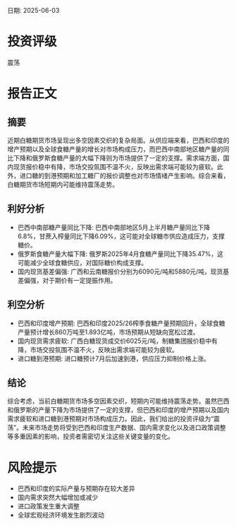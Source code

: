 
日期: 2025-06-03

# 投资评级

震荡

# 报告正文

## 摘要

近期白糖期货市场呈现出多空因素交织的复杂局面。从供应端来看，巴西和印度的增产预期以及全球食糖产量的增长对市场构成压力，而巴西中南部地区糖产量的同比下降和俄罗斯食糖产量的大幅下降则为市场提供了一定的支撑。需求端方面，国内现货报价稳中有降，市场交投氛围不温不火，反映出需求端可能较为疲软。此外，进口糖的到港预期和加工糖厂的报价调整也对市场情绪产生影响。综合来看，白糖期货市场短期内可能维持震荡走势。

## 利好分析

* 巴西中南部糖产量同比下降: 巴西中南部地区5月上半月糖产量同比下降6.8%，甘蔗入榨量同比下降6.09%，这可能对全球糖市供应造成压力，支撑糖价。
* 俄罗斯食糖产量大幅下降: 俄罗斯2025年4月食糖产量同比下降35.47%，这可能减少全球食糖供应，对国际糖价构成支撑。
* 国内现货基差偏强: 广西和云南糖报价分别为6090元/吨和5880元/吨，现货基差偏强，对于期价有一定提振作用。

## 利空分析

* 巴西和印度增产预期: 巴西和印度2025/26榨季食糖产量预期回升，全球食糖产量预计增长860万吨至1.893亿吨，市场预期从短缺向宽松过渡。
* 国内现货需求疲软: 广西白糖现货成交价6025元/吨，制糖集团报价稳中有降，市场交投氛围不温不火，反映出需求端可能较为疲软。
* 进口糖到港预期: 进口糖预计7月后加速到港，供应压力抑制价格上涨。

## 结论

综合考虑，当前白糖期货市场多空因素交织，短期内可能维持震荡走势。虽然巴西和俄罗斯的产量下降为市场提供了一定的支撑，但巴西和印度的增产预期以及国内需求疲软和进口糖到港预期对市场构成压力。因此，我们给出的投资评级为“震荡”。未来市场走势将受到巴西和印度生产数据、国内需求变化以及进口政策调整等多重因素的影响，投资者需密切关注这些关键变量的变化。

# 风险提示

* 巴西和印度的实际产量与预期存在较大差异
* 国内需求突然大幅增加或减少
* 进口政策发生重大调整
* 全球宏观经济环境发生剧烈波动
